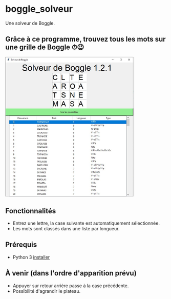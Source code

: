 <h1>boggle_solveur</h1>
Une solveur de Boggle.

<h2>Grâce à ce programme, trouvez tous les mots sur une grille de Boggle ⏱😉</h2>  
<a href="https://github.com/sev1527/boggle_solveur/blob/main/metadata/capture_recherche.jpg?raw=true"><img width=400 alt="Capture d'écran de la page principale du programme."
src="https://github.com/sev1527/boggle_solveur/blob/main/metadata/capture_recherche.jpg?raw=true"></a>

<h2>Fonctionnalités</h2>
<ul>
  <li>Entrez une lettre, la case suivante est automatiquement sélectionnée.</li>
  <li>Les mots sont classés dans une liste par longueur.</li>
<!--  <li>L'application recherche automatiquement les mises à jour et vous prévient quand elles sont disponibles</li>-->
</ul>

<h2>Prérequis</h2>
<ul>
  <li>Python 3 <a href="https://www.python.org/downloads/">installer</a></li>
<!--  <li>Le module <code>requests</code> installable avec <code>pip install requests</code> <a href="https://pypi.org/project/requests2/">plus</a></li>-->
</ul>

<h2>À venir (dans l'ordre d'apparition prévu)</h2>
<ul>
  <li>Appuyer sur retour arrière passe à la case précédente.</li>
  <li>Possibilité d'agrandir le plateau.</li>
</ul>
